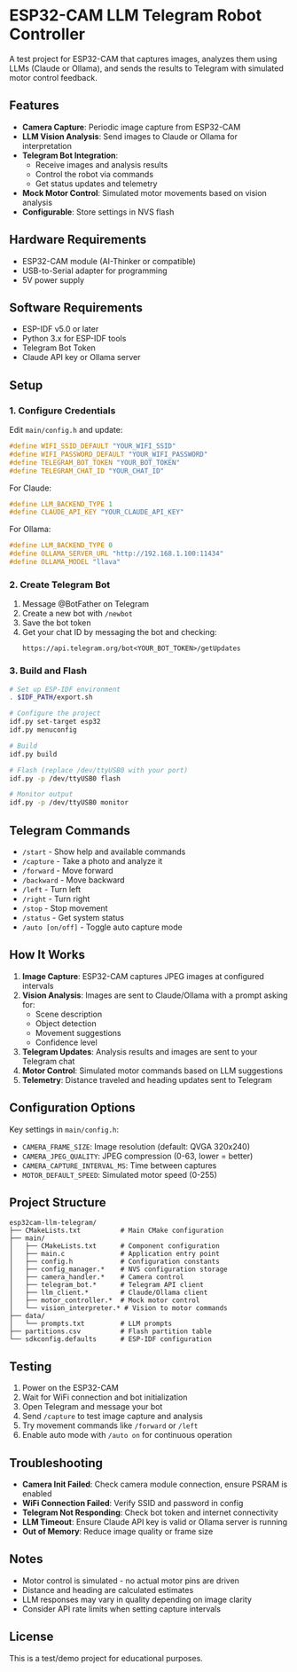 # ESP32-CAM LLM Telegram Robot Controller

A test project for ESP32-CAM that captures images, analyzes them using LLMs (Claude or Ollama), and sends the results to Telegram with simulated motor control feedback.

## Features

- **Camera Capture**: Periodic image capture from ESP32-CAM
- **LLM Vision Analysis**: Send images to Claude or Ollama for interpretation
- **Telegram Bot Integration**:
  - Receive images and analysis results
  - Control the robot via commands
  - Get status updates and telemetry
- **Mock Motor Control**: Simulated motor movements based on vision analysis
- **Configurable**: Store settings in NVS flash

## Hardware Requirements

- ESP32-CAM module (AI-Thinker or compatible)
- USB-to-Serial adapter for programming
- 5V power supply

## Software Requirements

- ESP-IDF v5.0 or later
- Python 3.x for ESP-IDF tools
- Telegram Bot Token
- Claude API key or Ollama server

## Setup

### 1. Configure Credentials

Edit `main/config.h` and update:

```c
#define WIFI_SSID_DEFAULT "YOUR_WIFI_SSID"
#define WIFI_PASSWORD_DEFAULT "YOUR_WIFI_PASSWORD"
#define TELEGRAM_BOT_TOKEN "YOUR_BOT_TOKEN"
#define TELEGRAM_CHAT_ID "YOUR_CHAT_ID"
```

For Claude:
```c
#define LLM_BACKEND_TYPE 1
#define CLAUDE_API_KEY "YOUR_CLAUDE_API_KEY"
```

For Ollama:
```c
#define LLM_BACKEND_TYPE 0
#define OLLAMA_SERVER_URL "http://192.168.1.100:11434"
#define OLLAMA_MODEL "llava"
```

### 2. Create Telegram Bot

1. Message @BotFather on Telegram
2. Create a new bot with `/newbot`
3. Save the bot token
4. Get your chat ID by messaging the bot and checking:
   ```
   https://api.telegram.org/bot<YOUR_BOT_TOKEN>/getUpdates
   ```

### 3. Build and Flash

```bash
# Set up ESP-IDF environment
. $IDF_PATH/export.sh

# Configure the project
idf.py set-target esp32
idf.py menuconfig

# Build
idf.py build

# Flash (replace /dev/ttyUSB0 with your port)
idf.py -p /dev/ttyUSB0 flash

# Monitor output
idf.py -p /dev/ttyUSB0 monitor
```

## Telegram Commands

- `/start` - Show help and available commands
- `/capture` - Take a photo and analyze it
- `/forward` - Move forward
- `/backward` - Move backward
- `/left` - Turn left
- `/right` - Turn right
- `/stop` - Stop movement
- `/status` - Get system status
- `/auto [on/off]` - Toggle auto capture mode

## How It Works

1. **Image Capture**: ESP32-CAM captures JPEG images at configured intervals
2. **Vision Analysis**: Images are sent to Claude/Ollama with a prompt asking for:
   - Scene description
   - Object detection
   - Movement suggestions
   - Confidence level
3. **Telegram Updates**: Analysis results and images are sent to your Telegram chat
4. **Motor Control**: Simulated motor commands based on LLM suggestions
5. **Telemetry**: Distance traveled and heading updates sent to Telegram

## Configuration Options

Key settings in `main/config.h`:

- `CAMERA_FRAME_SIZE`: Image resolution (default: QVGA 320x240)
- `CAMERA_JPEG_QUALITY`: JPEG compression (0-63, lower = better)
- `CAMERA_CAPTURE_INTERVAL_MS`: Time between captures
- `MOTOR_DEFAULT_SPEED`: Simulated motor speed (0-255)

## Project Structure

```
esp32cam-llm-telegram/
├── CMakeLists.txt          # Main CMake configuration
├── main/
│   ├── CMakeLists.txt      # Component configuration
│   ├── main.c              # Application entry point
│   ├── config.h            # Configuration constants
│   ├── config_manager.*    # NVS configuration storage
│   ├── camera_handler.*    # Camera control
│   ├── telegram_bot.*      # Telegram API client
│   ├── llm_client.*        # Claude/Ollama client
│   ├── motor_controller.*  # Mock motor control
│   └── vision_interpreter.* # Vision to motor commands
├── data/
│   └── prompts.txt         # LLM prompts
├── partitions.csv          # Flash partition table
└── sdkconfig.defaults      # ESP-IDF configuration

```

## Testing

1. Power on the ESP32-CAM
2. Wait for WiFi connection and bot initialization
3. Open Telegram and message your bot
4. Send `/capture` to test image capture and analysis
5. Try movement commands like `/forward` or `/left`
6. Enable auto mode with `/auto on` for continuous operation

## Troubleshooting

- **Camera Init Failed**: Check camera module connection, ensure PSRAM is enabled
- **WiFi Connection Failed**: Verify SSID and password in config
- **Telegram Not Responding**: Check bot token and internet connectivity
- **LLM Timeout**: Ensure Claude API key is valid or Ollama server is running
- **Out of Memory**: Reduce image quality or frame size

## Notes

- Motor control is simulated - no actual motor pins are driven
- Distance and heading are calculated estimates
- LLM responses may vary in quality depending on image clarity
- Consider API rate limits when setting capture intervals

## License

This is a test/demo project for educational purposes.